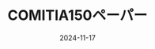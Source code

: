 ---
title: COMITIA150ペーパー
date: 2024-11-17
image: https://cdn.tohu-sand.com/illust/2024-11-17.png
mediumImage: https://cdn.tohu-sand.com/illust/2024-11-17_medium.png
thumbnail: https://cdn.tohu-sand.com/illust/2024-11-17_thumb.png
tags: ["オリジナル"]
description: 漫画がうまく描けなかったので、せめてもの気持ちで前夜に急いで描いて当日朝刷った。履いている靴はCONVERSE ALL STAR TREKWAVE HI。
---
